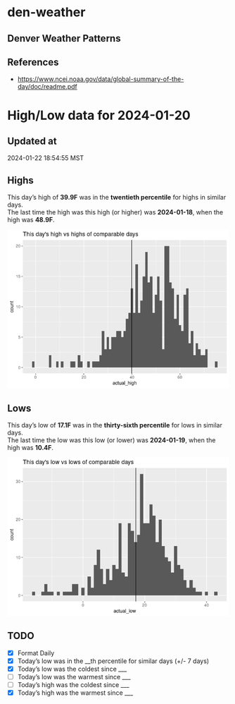 # den-weather

## Denver Weather Patterns

## References

- <https://www.ncei.noaa.gov/data/global-summary-of-the-day/doc/readme.pdf>

# High/Low data for 2024-01-20

## Updated at

2024-01-22 18:54:55 MST

## Highs

This day’s high of **39.9F** was in the **twentieth percentile** for
highs in similar days.  
The last time the high was this high (or higher) was **2024-01-18**,
when the high was **48.9F**.

![](readme_files/figure-commonmark/unnamed-chunk-4-1.png)

## Lows

This day’s low of **17.1F** was in the **thirty-sixth percentile** for
lows in similar days.  
The last time the low was this low (or lower) was **2024-01-19**, when
the high was **10.4F**.

![](readme_files/figure-commonmark/unnamed-chunk-6-1.png)

## TODO

- [x] Format Daily
- [x] Today’s low was in the \_\_th percentile for similar days (+/- 7
  days)
- [x] Today’s low was the coldest since \_\_\_
- [ ] Today’s low was the warmest since \_\_\_
- [ ] Today’s high was the coldest since \_\_\_
- [x] Today’s high was the warmest since \_\_\_
